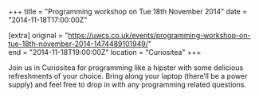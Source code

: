 +++
title = "Programming workshop on Tue 18th November 2014"
date = "2014-11-18T17:00:00Z"

[extra]
original = "https://uwcs.co.uk/events/programming-workshop-on-tue-18th-november-2014-1474489101949/"    
end = "2014-11-18T19:00:00Z"
location = "Curiositea"
+++

Join us in Curiositea for programming like a hipster with some delicious refreshments of your choice. Bring along your laptop (there’ll be a power supply) and feel free to drop in with any programming related questions.

